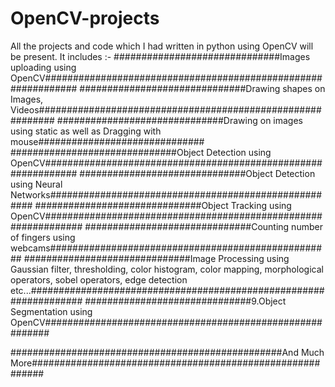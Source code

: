 # OpenCV-projects
All the projects and code which I had written in python using OpenCV will be present.
It includes :-
##############################Images uploading using OpenCV##############################################################
##############################Drawing shapes on Images, Videos###########################################################
##############################Drawing on images using static as well as Dragging with mouse##############################
##############################Object Detection using OpenCV##############################################################
##############################Object Detection using Neural Networks#####################################################
##############################Object Tracking using OpenCV###############################################################
##############################Counting number of fingers using webcams###################################################
##############################Image Processing using 
                                  Gaussian filter, 
                                  thresholding, 
                                  color histogram, 
                                  color mapping,
                                  morphological operators, 
                                  sobel operators, 
                                  edge detection etc...##################################################################
##############################9.Object Segmentation using OpenCV#########################################################
 
#################################################And Much More##########################################################
